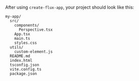 After using `create-flux-app`, your project should look like this:

```
my-app/
  src/
    components/
      Perspective.tsx
    App.tsx
    main.ts
    styles.css
  utils/
    custom-element.js
  README.md
  index.html
  tsconfig.json
  vite.config.ts
  package.json
```
